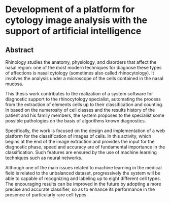 # Development of a platform for cytology image analysis with the support of artificial intelligence

## Abstract

Rhinology studies the anatomy, physiology, and disorders that affect the nasal region: one of the most modern techniques for diagnose these types of affections is nasal cytology (sometimes also called rhinocytology). It involves the analysis under a microscope of the cells contained in the nasal mucosa.

This thesis work contributes to the realization of a system software for diagnostic support to the rhinocytology specialist, automating the process from the extraction of elements cells up to their classification and counting. In based on the numerosity of cell classes and the results history of the patient and his family members, the system proposes to the specialist some possible pathologies on the basis of algorithms known diagnostics.

Specifically, the work is focused on the design and implementation of a web platform for the classification of images of cells. In this activity, which begins at the end of the image extraction and provides the input for the diagnostic phase, speed and accuracy are of fundamental importance in the classification. Such features are ensured by the use of machine learning techniques such as neural networks.

Although one of the main issues related to machine learning in the medical field is related to the unbalanced dataset, progressively the system will be able to 
capable of recognizing and labeling up to eight different cell types. The encouraging results can be improved in the future by adopting a more precise and accurate classifier, so as to enhance its performance in the presence of particularly rare cell types.
